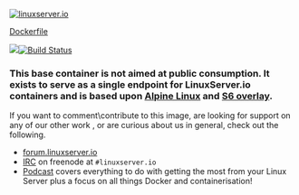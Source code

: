 [linuxserverurl]: https://linuxserver.io
[forumurl]: https://forum.linuxserver.io
[ircurl]: https://www.linuxserver.io/irc/
[podcasturl]: https://www.linuxserver.io/podcast/

[![linuxserver.io](https://raw.githubusercontent.com/linuxserver/docker-templates/master/linuxserver.io/img/linuxserver_medium.png)][linuxserverurl]

[Dockerfile](https://github.com/linuxserver/docker-baseimage-alpine-python/blob/master/Dockerfile)

[![](https://images.microbadger.com/badges/image/lsiobase/alpine.python.svg)](https://microbadger.com/images/lsiobase/alpine.python "Get your own image badge on microbadger.com")[![Build Status](http://jenkins.linuxserver.io:8080/job/Dockers/job/BaseImages/job/lsiobase-alpine.python/badge/icon)](http://jenkins.linuxserver.io:8080/job/Dockers/job/BaseImages/job/lsiobase-alpine.python/)

### This base container is not aimed at public consumption. It exists to serve as a single endpoint for LinuxServer.io containers and is based upon [Alpine Linux](https://hub.docker.com/_/alpine/) and [S6 overlay](https://github.com/just-containers/s6-overlay).

If you want to comment\contribute to this image, are looking for support on any of our other work , or are curious about us in general, check out the following.

* [forum.linuxserver.io][forumurl]
* [IRC][ircurl] on freenode at `#linuxserver.io`
* [Podcast][podcasturl] covers everything to do with getting the most from your Linux Server plus a focus on all things Docker and containerisation!

